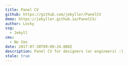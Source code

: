 ```yaml
---
title: Panel CV
github: https://github.com/jekyller/PanelCV
demo: https://jekyller.github.io/PanelCV/
author: Locky
ssg:
  - Jekyll
cms:
  - No Cms
date: 2017-07-30T09:09:24.000Z
description: Panel CV for designers (or engineers) :)
stale: true
---
```

